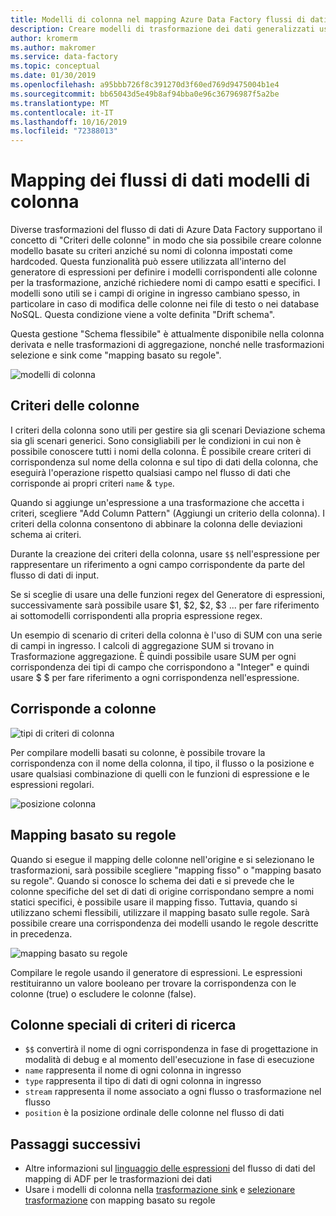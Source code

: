 ```yaml
---
title: Modelli di colonna nel mapping Azure Data Factory flussi di dati
description: Creare modelli di trasformazione dei dati generalizzati usando Azure Data Factory modelli di colonna nel mapping dei flussi di dati
author: kromerm
ms.author: makromer
ms.service: data-factory
ms.topic: conceptual
ms.date: 01/30/2019
ms.openlocfilehash: a95bbb726f8c391270d3f60ed769d9475004b1e4
ms.sourcegitcommit: bb65043d5e49b8af94bba0e96c36796987f5a2be
ms.translationtype: MT
ms.contentlocale: it-IT
ms.lasthandoff: 10/16/2019
ms.locfileid: "72388013"
---
```

# <a name="mapping-data-flows-column-patterns"></a>Mapping dei flussi di dati modelli di colonna



Diverse trasformazioni del flusso di dati di Azure Data Factory supportano il concetto di "Criteri delle colonne" in modo che sia possibile creare colonne modello basate su criteri anziché su nomi di colonna impostati come hardcoded. Questa funzionalità può essere utilizzata all'interno del generatore di espressioni per definire i modelli corrispondenti alle colonne per la trasformazione, anziché richiedere nomi di campo esatti e specifici. I modelli sono utili se i campi di origine in ingresso cambiano spesso, in particolare in caso di modifica delle colonne nei file di testo o nei database NoSQL. Questa condizione viene a volte definita "Drift schema".

Questa gestione "Schema flessibile" è attualmente disponibile nella colonna derivata e nelle trasformazioni di aggregazione, nonché nelle trasformazioni selezione e sink come "mapping basato su regole".

![modelli di colonna](media/data-flow/columnpattern2.png "Criteri delle colonne")

## <a name="column-patterns"></a>Criteri delle colonne
I criteri della colonna sono utili per gestire sia gli scenari Deviazione schema sia gli scenari generici. Sono consigliabili per le condizioni in cui non è possibile conoscere tutti i nomi della colonna. È possibile creare criteri di corrispondenza sul nome della colonna e sul tipo di dati della colonna, che eseguirà l'operazione rispetto qualsiasi campo nel flusso di dati che corrisponde ai propri criteri `name` & `type`.

Quando si aggiunge un'espressione a una trasformazione che accetta i criteri, scegliere "Add Column Pattern" (Aggiungi un criterio della colonna). I criteri della colonna consentono di abbinare la colonna delle deviazioni schema ai criteri.

Durante la creazione dei criteri della colonna, usare `$$` nell'espressione per rappresentare un riferimento a ogni campo corrispondente da parte del flusso di dati di input.

Se si sceglie di usare una delle funzioni regex del Generatore di espressioni, successivamente sarà possibile usare $1, $2, $2, $3 ... per fare riferimento ai sottomodelli corrispondenti alla propria espressione regex.

Un esempio di scenario di criteri della colonna è l'uso di SUM con una serie di campi in ingresso. I calcoli di aggregazione SUM si trovano in Trasformazione aggregazione. È quindi possibile usare SUM per ogni corrispondenza dei tipi di campo che corrispondono a "Integer" e quindi usare $ $ per fare riferimento a ogni corrispondenza nell'espressione.

## <a name="match-columns"></a>Corrisponde a colonne
![tipi di criteri di colonna](media/data-flow/pattern2.png "Tipi di modello")

Per compilare modelli basati su colonne, è possibile trovare la corrispondenza con il nome della colonna, il tipo, il flusso o la posizione e usare qualsiasi combinazione di quelli con le funzioni di espressione e le espressioni regolari.

![posizione colonna](media/data-flow/position.png "Posizione colonna")

## <a name="rule-based-mapping"></a>Mapping basato su regole
Quando si esegue il mapping delle colonne nell'origine e si selezionano le trasformazioni, sarà possibile scegliere "mapping fisso" o "mapping basato su regole". Quando si conosce lo schema dei dati e si prevede che le colonne specifiche del set di dati di origine corrispondano sempre a nomi statici specifici, è possibile usare il mapping fisso. Tuttavia, quando si utilizzano schemi flessibili, utilizzare il mapping basato sulle regole. Sarà possibile creare una corrispondenza dei modelli usando le regole descritte in precedenza.

![mapping basato su regole](media/data-flow/rule2.png "Mapping basato su regole")

Compilare le regole usando il generatore di espressioni. Le espressioni restituiranno un valore booleano per trovare la corrispondenza con le colonne (true) o escludere le colonne (false).

## <a name="pattern-matching-special-columns"></a>Colonne speciali di criteri di ricerca

* `$$` convertirà il nome di ogni corrispondenza in fase di progettazione in modalità di debug e al momento dell'esecuzione in fase di esecuzione
* `name` rappresenta il nome di ogni colonna in ingresso
* `type` rappresenta il tipo di dati di ogni colonna in ingresso
* `stream` rappresenta il nome associato a ogni flusso o trasformazione nel flusso
* `position` è la posizione ordinale delle colonne nel flusso di dati

## <a name="next-steps"></a>Passaggi successivi
* Altre informazioni sul [linguaggio delle espressioni](https://aka.ms/dataflowexpressions) del flusso di dati del mapping di ADF per le trasformazioni dei dati
* Usare i modelli di colonna nella [trasformazione sink](data-flow-sink.md) e [selezionare trasformazione](data-flow-select.md) con mapping basato su regole
